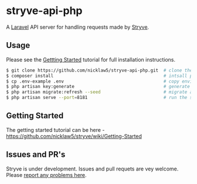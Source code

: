 # stryve-api-php
A [Laravel](https://laravel.com/) API server for handling requests made by [Stryve](https://github.com/nicklaw5/stryve).

## Usage
Please see the [Gettting Started](https://github.com/nicklaw5/stryve/wiki/Getting-Started) tutorial for full installation instructions.
```bash
$ git clone https://github.com/nicklaw5/stryve-api-php.git  # clone the repo
$ composer install                                          # intsall package dependencies
$ cp .env-example .env                                      # copy environement config file
$ php artisan key:generate                                  # generate a new application key
$ php artisan migrate:refresh --seed                        # migrate and seed database
$ php artisan serve --port=8181                             # run the server on http://localhost:8181/
```

## Getting Started
The getting started tutorial can be here - https://github.com/nicklaw5/stryve/wiki/Getting-Started

## Issues and PR's
Stryve is under development. Issues and pull requets are vey welcome. Please [report any problems here](https://github.com/nicklaw5/stryve//issues).

